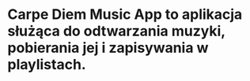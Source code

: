 # Carpe Diem Music App to aplikacja służąca do odtwarzania muzyki, pobierania jej i zapisywania w playlistach.

